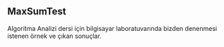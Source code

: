 ## MaxSumTest
Algoritma Analizi dersi için bilgisayar laboratuvarında bizden denenmesi istenen örnek ve çıkan sonuçlar.
